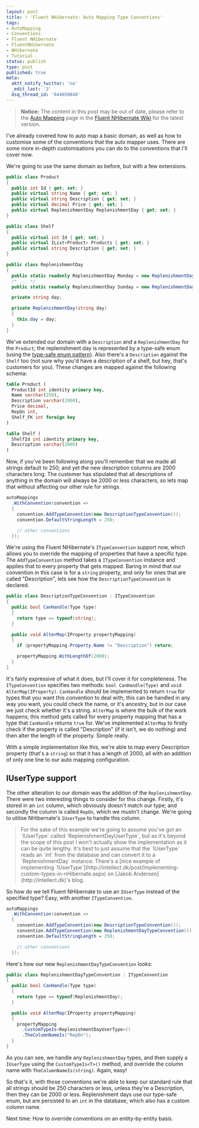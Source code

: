```yaml
---
layout: post
title: ! 'Fluent NHibernate: Auto Mapping Type Conventions'
tags:
- AutoMapping
- Conventions
- Fluent NHibernate
- FluentNHibernate
- NHibernate
- Tutorial
status: publish
type: post
published: true
meta:
  aktt_notify_twitter: 'no'
  _edit_last: '2'
  dsq_thread_id: '644650848'
---
```

> **Notice:** The content in this post may be out of date, please refer to the [Auto Mapping](https://github.com/jagregory/fluent-nhibernate/wiki/Auto-mapping) page in the [Fluent NHibernate Wiki](https://github.com/jagregory/fluent-nhibernate/wiki) for the latest version.

I've already covered how to auto map a basic domain, as well as how to customise some of the conventions that the auto mapper uses. There are some more in-depth customisations you can do to the conventions that I'll cover now.

<!-- more -->

We're going to use the same domain as before, but with a few extensions.

``` csharp
public class Product  
{  
  public int Id { get; set; }  
  public virtual string Name { get; set; }
  public virtual string Description { get; set; }
  public virtual decimal Price { get; set; }
  public virtual ReplenishmentDay ReplenishmentDay { get; set; }
}  

public class Shelf  
{  
  public virtual int Id { get; set; }  
  public virtual IList<Product> Products { get; set; }  
  public virtual string Description { get; set; }
}

public class ReplenishmentDay
{
  public static readonly ReplenishmentDay Monday = new ReplenishmentDay("mon");
  /* ... */
  public static readonly ReplenishmentDay Sunday = new ReplenishmentDay("sun");

  private string day;

  private ReplenishmentDay(string day)
  {
    this.day = day;
  }
}
```

We've extended our domain with a `Description` and a `ReplenishmentDay` for the `Product`; the replenishment day is represented by a type-safe enum (using the [type-safe enum pattern](http://www.javacamp.org/designPattern/enum.html)). Also there's a `Description` against the `Shelf` too (not sure why you'd have a description of a shelf, but hey, that's customers for you). These changes are mapped against the following schema:

``` sql
table Product (
  ProductId int identity primary key,
  Name varchar(250),
  Description varchar(2000),
  Price decimal,
  RepOn int,
  Shelf_FK int foreign key
)

table Shelf (
  ShelfId int identity primary key,
  Description varchar(2000)
)
```

Now, if you've been following along you'll remember that we made all strings default to 250; and yet the new description columns are 2000 characters long. The customer has stipulated that all descriptions of anything in the domain will always be 2000 or less characters, so lets map that without affecting our other rule for strings.

``` csharp
autoMappings
  .WithConvention(convention =>
  {
    convention.AddTypeConvention(new DescriptionTypeConvention());
    convention.DefaultStringLength = 250;

    // other conventions
  });
```

We're using the Fluent NHibernate's `ITypeConvention` support now, which allows you to override the mapping of properties that have a specific type. The `AddTypeConvention` method takes a `ITypeConvention` instance and applies that to every property that gets mapped. Baring in mind that our convention in this case is for a `string` property, and only for ones that are called "Description", lets see how the `DescriptionTypeConvention` is declared.

``` csharp
public class DescriptionTypeConvention : ITypeConvention
{
  public bool CanHandle(Type type)
  {
    return type == typeof(string);
  }

  public void AlterMap(IProperty propertyMapping)
  {
    if (propertyMapping.Property.Name != "Description") return;

    propertyMapping.WithLengthOf(2000);
  }
}
```

It's fairly expressive of what it does, but I'll cover it for completeness. The `ITypeConvention` specifies two methods: `bool CanHandle(Type)` and `void AlterMap(IProperty)`. `CanHandle` should be implemented to return `true` for types that you want this convention to deal with; this can be handled in any way you want, you could check the name, or it's ancestry, but in our case we just check whether it's a string. `AlterMap` is where the bulk of the work happens; this method gets called for every property mapping that has a type that `CanHandle` returns `true` for. We've implemented `AlterMap` to firstly check if the property is called "Description" (if it isn't, we do nothing) and then alter the length of the property. Simple really.

With a simple implementation like this, we're able to map every Description property (that's a `string`) so that it has a length of 2000, all with an addition of only one line to our auto mapping configuration.

<h2 id='iusertype_support'>IUserType support</h2>

The other alteration to our domain was the addition of the `ReplenishmentDay`. There were two interesting things to consider for this change. Firstly, it's stored in an `int` column, which obviously doesn't match our type; and secondly the column is called `RepOn`, which we mustn't change. We're going to utilise NHibernate's `IUserType` to handle this column.

<blockquote>
For the sake of this example we're going to assume you've got an `IUserType` called `ReplenishmentDayUserType`, but as it's beyond the scope of this post I won't actually show the implementation as it can be quite lengthy. It's best to just assume that the `IUserType` reads an `int` from the database and can convert it to a `ReplenishmentDay` instance. There's a [nice example of implementing `IUserType`](http://intellect.dk/post/Implementing-custom-types-in-nHibernate.aspx) on [Jakob Andersen](http://intellect.dk)'s blog.
</blockquote>

So how do we tell Fluent NHibernate to use an `IUserType` instead of the specified type? Easy, with another `ITypeConvention`.

``` csharp
autoMappings
  .WithConvention(convention =>
  {
    convention.AddTypeConvention(new DescriptionTypeConvention());
    convention.AddTypeConvention(new ReplenishmentDayTypeConvention());
    convention.DefaultStringLength = 250;

    // other conventions
  });
```

Here's how our new `ReplenishmentDayTypeConvention` looks:

``` csharp
public class ReplenishmentDayTypeConvention : ITypeConvention
{
  public bool CanHandle(Type type)
  {
    return type == typeof(ReplenishmentDay);
  }

  public void AlterMap(IProperty propertyMapping)
  {
    propertyMapping
      .CustomTypeIs<ReplenishmentDayUserType>()
      .TheColumnNameIs("RepOn");
  }
}
```

As you can see, we handle any `ReplenishmentDay` types, and then supply a `IUserType` using the `CustomTypeIs<T>()` method, and override the column name with `TheColumnNameIs(string)`. Again, easy!

So that's it, with those conventions we're able to keep our standard rule that all strings should be 250 characters or less, unless they're a Description, then they can be 2000 or less. Replenishment days use our type-safe enum, but are persisted to an `int` in the database, which also has a custom column name.

Next time: How to override conventions on an entity-by-entity basis.
